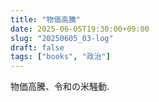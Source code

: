 ```yaml
---
title: "物価高騰"
date: 2025-06-05T19:30:00+09:00
slug: "20250605_03-log"
draft: false
tags: ["books", "政治"]
---
```


物価高騰、令和の米騒動.


